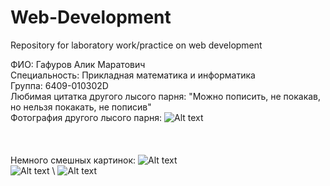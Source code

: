# Web-Development
Repository for laboratory work/practice on web development

ФИО: Гафуров Алик Маратович \
Специальность: Прикладная математика и информатика \
Группа: 6409-010302D \
Любимая цитатка другого лысого парня: "Можно пописить, не покакав, но нельзя покакать, не пописив" \
Фотография другого лысого парня:
![Alt text](https://sun9-67.userapi.com/impg/vqG1Zcwg9RiEFRe1p7ItWe6Q4YxpvzlD-ayuCA/c9dzIczEPzY.jpg?size=1440x2160&quality=95&sign=2261ed1ba65c7c798d9e3e83ae3f801f&type=album)\
\
\
\
Немного смешных картинок:
![Alt text](https://sun9-11.userapi.com/impg/qH8HwcKS6yHFAIkFsIvk864ZjHwfg02JCsemLg/RvSODwUd_Rk.jpg?size=1280x1280&quality=95&sign=d337b62b5f84cd3f843c78ab53f9f574&type=album) \
![Alt text](https://sun9-28.userapi.com/impg/gwMOWIp9fZuNd17ceK0vQf7RBYekP8GiDsjnAg/IMLYv_YJTMA.jpg?size=882x803&quality=96&sign=6495a50b7407364c2a32aa0fcebe65e0&type=album) \ 
![Alt text](https://sun9-78.userapi.com/impg/xJ3ecdrK4-lMCaUdqE1_b4F6PkstMtus6-JzPQ/PECgnj6dgD4.jpg?size=1024x1280&quality=95&sign=3ea9616f10c1ac4a40624544df0aaf81&type=album)
